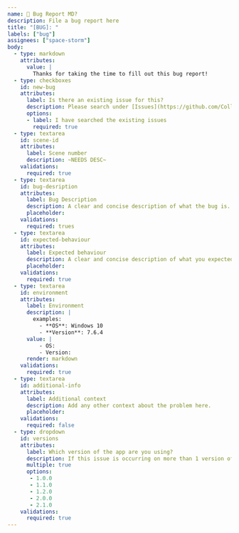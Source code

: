 ```yaml
---
name: 🐛 Bug Report MD?
description: File a bug report here
title: "[BUG]: "
labels: ["bug"]
assignees: ["space-storm"]
body:
  - type: markdown
    attributes:
      value: |
        Thanks for taking the time to fill out this bug report!
  - type: checkboxes
    id: new-bug
    attributes:
      label: Is there an existing issue for this?
      description: Please search under [Issues](https://github.com/College-Kings/College-Kings-2/issues) to see if an issue already exists for the bug you are about to report.
      options:
      - label: I have searched the existing issues
        required: true
  - type: textarea
    id: scene-id
    attributes:
      label: Scene number
      description: ~NEEDS DESC~
    validations:
      required: true
  - type: textarea
    id: bug-desription
    attributes:
      label: Bug Description
      description: A clear and concise description of what the bug is.
      placeholder: 
    validations:
      required: trues
  - type: textarea
    id: expected-behaviour
    attributes:
      label: Expected behaviour
      description: A clear and concise description of what you expected to happen.
      placeholder: 
    validations:
      required: true
  - type: textarea
    id: environment
    attributes:
      label: Environment
      description: |
        examples:
          - **OS**: Windows 10
          - **Version**: 7.6.4
      value: |
          - OS:
          - Version:
      render: markdown
    validations:
      required: true
  - type: textarea
    id: additional-info
    attributes:
      label: Additional context
      description: Add any other context about the problem here.
      placeholder: 
    validations:
      required: false
  - type: dropdown
    id: versions
    attributes:
      label: Which version of the app are you using?
      description: If this issue is occurring on more than 1 version of the app, select the appropriate versions.
      multiple: true
      options:
       - 1.0.0
       - 1.1.0
       - 1.2.0
       - 2.0.0
       - 2.1.0
    validations:
      required: true
---
```

